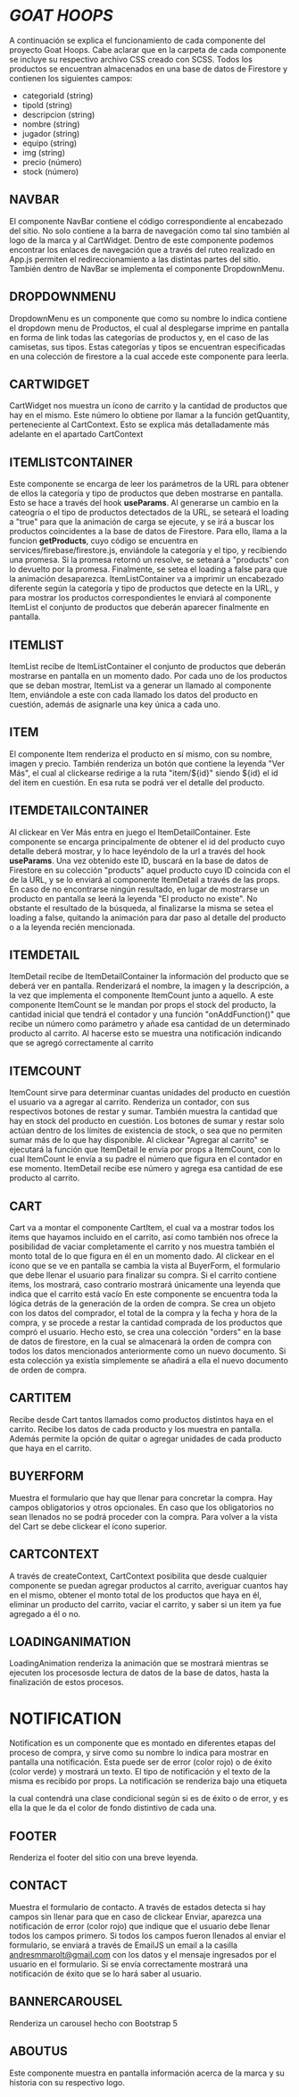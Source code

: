 # _GOAT HOOPS_

A continuación se explica el funcionamiento de cada componente del proyecto Goat Hoops.
Cabe aclarar que en la carpeta de cada componente se incluye su respectivo archivo CSS creado con SCSS.
Todos los productos se encuentran almacenados en una base de datos de Firestore y contienen los siguientes campos:

- categoriaId (string)
- tipoId (string)
- descripcion (string)
- nombre (string)
- jugador (string)
- equipo (string)
- img (string)
- precio (número)
- stock (número)


## NAVBAR

El componente NavBar contiene el código correspondiente al encabezado del sitio. No solo contiene a la barra de navegación como tal sino también al logo de la marca y al CartWidget. Dentro de este componente podemos encontrar los enlaces de navegación que a través del ruteo realizado en App.js permiten el redireccionamiento a las distintas partes del sitio. También dentro de NavBar se implementa el componente DropdownMenu.


## DROPDOWNMENU

DropdownMenu es un componente que como su nombre lo indica contiene el dropdown menu de Productos, el cual al desplegarse imprime en pantalla en forma de link todas las categorías de productos y, en el caso de las camisetas, sus tipos. Estas categorías y tipos se encuentran especificadas en una colección de firestore a la cual accede este componente para leerla.


## CARTWIDGET

CartWidget nos muestra un ícono de carrito y la cantidad de productos que hay en el mismo. Este número lo obtiene por llamar a la función getQuantity, perteneciente al CartContext. Esto se explica más detalladamente más adelante en el apartado CartContext


## ITEMLISTCONTAINER

Este componente se encarga de leer los parámetros de la URL para obtener de ellos la categoría y tipo de productos que deben mostrarse en pantalla. Esto se hace a través del hook **useParams**. Al generarse un cambio en la cateogría o el tipo de productos detectados de la URL, se seteará el loading a "true" para que la animación de carga se ejecute, y se irá a buscar los productos coincidentes a la base de datos de Firestore. Para ello, llama a la funcion **getProducts**, cuyo código se encuentra en services/firebase/firestore.js, enviándole la categoría y el tipo, y recibiendo una promesa. Si la promesa retornó un resolve, se seteará a "products" con lo devuelto por la promesa. Finalmente, se setea el loading a false para que la animación desaparezca. 
 ItemListContainer va a imprimir un encabezado diferente según la categoría y tipo de productos que detecte en la URL, y para mostrar los productos correspondientes le enviará al componente ItemList el conjunto de productos que deberán aparecer finalmente en pantalla.


 ## ITEMLIST

 ItemList recibe de ItemListContainer el conjunto de productos que deberán mostrarse en pantalla en un momento dado. Por cada uno de los productos que se deban mostrar, ItemList va a generar un llamado al componente Item, enviándole a este con cada llamado los datos del producto en cuestión, además de asignarle una key única a cada uno.


 ## ITEM

El componente Item renderiza el producto en sí mismo, con su nombre, imagen y precio. También renderiza un botón que contiene la leyenda "Ver Más", el cual al clickearse redirige a la ruta "item/${id}" siendo ${id} el id del item en cuestión. En esa ruta se podrá ver el detalle del producto.


## ITEMDETAILCONTAINER

Al clickear en Ver Más entra en juego el ItemDetailContainer. Este componente se encarga principalmente de obtener el id del producto cuyo detalle deberá mostrar, y lo hace leyéndolo de la url a través del hook **useParams**. Una vez obtenido este ID, buscará en la base de datos de Firestore en su colección "products" aquel producto cuyo ID coincida con el de la URL, y se lo enviará al componente ItemDetail a través de las props. En caso de no encontrarse ningún resultado, en lugar de mostrarse un producto en pantalla se leerá la leyenda "El producto no existe". No obstante el resultado de la búsqueda, al finalizarse la misma se setea el loading a false, quitando la animación para dar paso al detalle del producto o a la leyenda recién mencionada.


## ITEMDETAIL

ItemDetail recibe de ItemDetailContainer la información del producto que se deberá ver en pantalla. Renderizará el nombre, la imagen y la descripción, a la vez que implementa el componente ItemCount junto a aquello. A este componente ItemCount se le mandan por props el stock del producto, la cantidad inicial que tendrá el contador y una función "onAddFunction()" que recibe un número como parámetro y añade esa cantidad de un determinado producto al carrito. Al hacerse esto se muestra una notificación indicando que se agregó correctamente al carrito


## ITEMCOUNT

ItemCount sirve para determinar cuantas unidades del producto en cuestión el usuario va a agregar al carrito. Renderiza un contador, con sus respectivos botones de restar y sumar. También muestra la cantidad que hay en stock del producto en cuestión. Los botones de sumar y restar solo actúan dentro de los límites de existencia de stock, o sea que no permiten sumar más de lo que hay disponible. Al clickear "Agregar al carrito" se ejecutará la función que ItemDetail le envía por props a ItemCount, con lo cual ItemCount le envía a su padre el número que figura en el contador en ese momento. ItemDetail recibe ese número y agrega esa cantidad de ese producto al carrito.


## CART

Cart va a montar el componente CartItem, el cual va a mostrar todos los items que hayamos incluido en el carrito, así como también nos ofrece la posibilidad de vaciar completamente el carrito y nos muestra también el monto total de lo que figura en él en un momento dado. Al clickear en el ícono que se ve en pantalla se cambia la vista al BuyerForm, el formulario que debe llenar el usuario para finalizar su compra.
 Si el carrito contiene items, los mostrará, caso contrario mostrará únicamente una leyenda que indica que el carrito está vacío 
 En este componente se encuentra toda la lógica detrás de la generación de la orden de compra. Se crea un objeto con los datos del comprador, el total de la compra y la fecha y hora de la compra, y se procede a restar la cantidad comprada de los productos que compró el usuario. Hecho esto, se crea una colección "orders" en la base de datos de firestore, en la cual se almacenará la orden de compra con todos los datos mencionados anteriormente como un nuevo documento. Si esta colección ya existía simplemente se añadirá a ella el nuevo documento de orden de compra.


## CARTITEM

Recibe desde Cart tantos llamados como productos distintos haya en el carrito. Recibe los datos de cada producto y los muestra en pantalla. Además permite la opción de quitar o agregar unidades de cada producto que haya en el carrito.


## BUYERFORM

Muestra el formulario que hay que llenar para concretar la compra. Hay campos obligatorios y otros opcionales. En caso que los obligatorios no sean llenados no se podrá proceder con la compra. Para volver a la vista del Cart se debe clickear el ícono superior.



## CARTCONTEXT

A través de createContext, CartContext posibilita que desde cualquier componente se puedan agregar productos al carrito, averiguar cuantos hay en el mismo, obtener el monto total de los productos que haya en él, eliminar un producto del carrito, vaciar el carrito, y saber si un item ya fue agregado a él o no.


## LOADINGANIMATION

LoadingAnimation renderiza la animación que se mostrará mientras se ejecuten los procesosde lectura de datos de la base de datos, hasta la finalización de estos procesos.


# NOTIFICATION

Notification es un componente que es montado en diferentes etapas del proceso de compra, y sirve como su nombre lo indica para mostrar en pantalla una notificación. Esta puede ser de error (color rojo) o de éxito (color verde) y mostrará un texto. El tipo de notificación y el texto de la misma es recibido por props. La notificación se renderiza bajo una etiqueta <p></p> la cual contendrá una clase condicional según si es de éxito o de error, y es ella la que le da el color de fondo distintivo de cada una.


## FOOTER

Renderiza el footer del sitio con una breve leyenda.


## CONTACT

Muestra el formulario de contacto. A través de estados detecta si hay campos sin llenar para que en caso de clickear Enviar, aparezca una notificación de error (color rojo) que indique que el usuario debe llenar todos los campos primero. Si todos los campos fueron llenados al enviar el formulario, se enviará a través de EmailJS un email a la casilla andresmmarolt@gmail.com con los datos y el mensaje ingresados por el usuario en el formulario. Si se envía correctamente mostrará una notificación de éxito que se lo hará saber al usuario.


## BANNERCAROUSEL

Renderiza un carousel hecho con Bootstrap 5



##  ABOUTUS

Este componente muestra en pantalla información acerca de la marca y su historia con su respectivo logo.